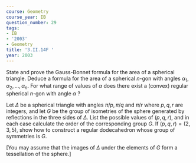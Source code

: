 ```yaml
---
course: Geometry
course_year: IB
question_number: 29
tags:
- IB
- '2003'
- Geometry
title: '3.II.14F '
year: 2003
---
```



State and prove the Gauss-Bonnet formula for the area of a spherical triangle. Deduce a formula for the area of a spherical $n$-gon with angles $\alpha_{1}, \alpha_{2}, \ldots, \alpha_{n}$. For what range of values of $\alpha$ does there exist a (convex) regular spherical $n$-gon with angle $\alpha$ ?

Let $\Delta$ be a spherical triangle with angles $\pi / p, \pi / q$ and $\pi / r$ where $p, q, r$ are integers, and let $G$ be the group of isometries of the sphere generated by reflections in the three sides of $\Delta$. List the possible values of $(p, q, r)$, and in each case calculate the order of the corresponding group $G$. If $(p, q, r)=(2,3,5)$, show how to construct a regular dodecahedron whose group of symmetries is $G$.

[You may assume that the images of $\Delta$ under the elements of $G$ form a tessellation of the sphere.]